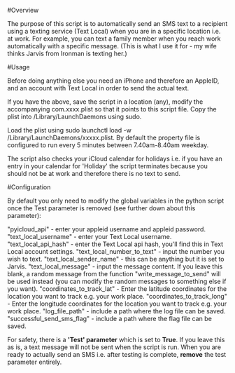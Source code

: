 #Overview

The purpose of this script is to automatically send an SMS text to a recipient using a texting service (Text Local) when you are in a specific location i.e. at work.
For example, you can text a family member when you reach work automatically with a specific message. (This is what I use it for - my wife thinks Jarvis from Ironman is texting her.)

#Usage

Before doing anything else you need an iPhone and therefore an AppleID, and an account with Text Local in order to send the actual text.

If you have the above, save the script in a location (any), modify the accompanying com.xxxx.plist so that it points to this script file. Copy the plist into /Library/LaunchDaemons using sudo.

Load the plist using sudo launchctl load -w /Library/LaunchDaemons/xxxxx.plist. By default the property file is configured to run every 5 minutes between 7.40am-8.40am weekday.

The script also checks your iCloud calendar for holidays i.e. if you have an entry in your calendar for 'Holiday' the script terminates because you should not be at work and therefore there is no text to send.

#Configuration

By default you only need to modify the global variables in the python script once the Test parameter is removed (see further down about this parameter):


"pyicloud_api" - enter your appleid username and appleid password.
"text_local_username" - enter your Text Local username.
"text_local_api_hash" - enter the Text Local api hash, you'll find this in Text Local account settings.
"text_local_number_to_text" - input the number you wish to text.
"text_local_sender_name" - this can be anything but it is set to Jarvis.
"text_local_message" - input the message content. If you leave this blank, a random message from the function "write_message_to_send" will be used instead (you can modify the random messages to something else if you want).
"coordinates_to_track_lat" - Enter the latitude coordinates for the location you want to track e.g. your work place.
"coordinates_to_track_long" - Enter the longitude coordinates for the location you want to track e.g. your work place.
"log_file_path" - include a path where the log file can be saved.
"successful_send_sms_flag" - include a path where the flag file can be saved.

For safety, there is a **'Test' parameter** which is set to **True**. If you leave this as is, a text message will not be sent when the script is run. When you are ready to actually send an SMS i.e. after testing is complete, **remove** the test parameter entirely.
